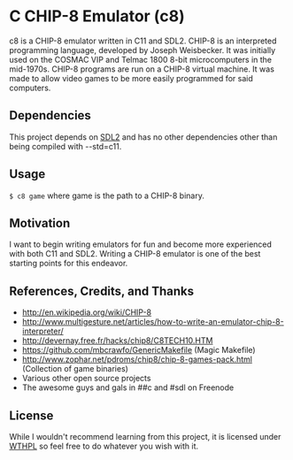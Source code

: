 C CHIP-8 Emulator (c8)
======================

c8 is a CHIP-8 emulator written in C11 and SDL2. CHIP-8 is an interpreted programming language, developed by Joseph Weisbecker. It was initially used on the COSMAC VIP and Telmac 1800 8-bit microcomputers in the mid-1970s. CHIP-8 programs are run on a CHIP-8 virtual machine. It was made to allow video games to be more easily programmed for said computers.

Dependencies
------------

This project depends on [SDL2](https://www.libsdl.org/) and has no other dependencies other than being compiled with --std=c11.

Usage
-----

`$ c8 game` where game is the path to a CHIP-8 binary.

Motivation
----------

I want to begin writing emulators for fun and become more experienced with both C11 and SDL2. Writing a CHIP-8 emulator is one of the best starting points for this endeavor.

References, Credits, and Thanks
-------------------------------

-	http://en.wikipedia.org/wiki/CHIP-8
-	http://www.multigesture.net/articles/how-to-write-an-emulator-chip-8-interpreter/
-	http://devernay.free.fr/hacks/chip8/C8TECH10.HTM
-	https://github.com/mbcrawfo/GenericMakefile (Magic Makefile)
-	http://www.zophar.net/pdroms/chip8/chip-8-games-pack.html (Collection of game binaries)
-	Various other open source projects
-	The awesome guys and gals in ##c and #sdl on Freenode

License
-------

While I wouldn't recommend learning from this project, it is licensed under [WTHPL](LICENSE) so feel free to do whatever you wish with it.
